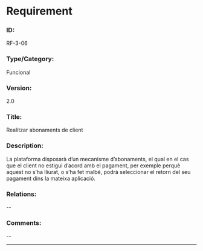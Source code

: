 # Requirement

### ID:
RF-3-06

### Type/Category:
Funcional

### Version:
2.0

### Title:
Realitzar abonaments de client

### Description:
La plataforma disposarà d’un mecanisme d’abonaments, el qual en el cas que el client no estigui d’acord amb el pagament, per exemple perquè aquest no s’ha lliurat, o s’ha fet malbé, podrà seleccionar el retorn del seu pagament dins la mateixa aplicació.

### Relations:
--

### Comments:
--

---